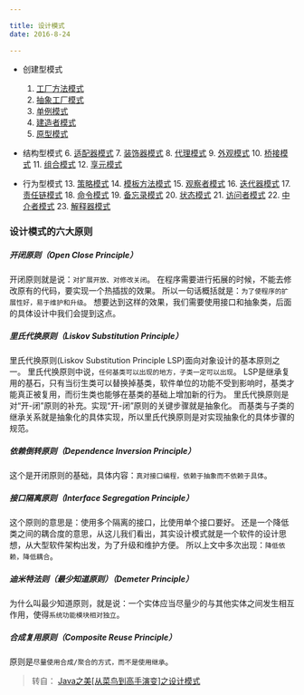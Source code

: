 ```yaml
---

title: 设计模式
date: 2016-8-24

---
```



- 创建型模式
    1. [工厂方法模式](/hidden/design-pattern/01-factory-method.html)
    2. [抽象工厂模式](/hidden/design-pattern/02-abstract-factory.html)
    3. [单例模式](/hidden/design-pattern/03-singleton.html)
    4. [建造者模式](/hidden/design-pattern/04-builder.html)
    5. [原型模式](/hidden/design-pattern/05-prototype.html)

- 结构型模式
    6. [适配器模式](/hidden/design-pattern/06-adapter.html)
    7. [装饰器模式](/hidden/design-pattern/07-decorator.html)
    8. [代理模式](/hidden/design-pattern/08-proxy.html)
    9. [外观模式](/hidden/design-pattern/09-facade.html)
    10. [桥接模式](/hidden/design-pattern/10-bridge.html)
    11. [组合模式](/hidden/design-pattern/11-composite.html)
    12. [享元模式](/hidden/design-pattern/12-flyweight.html)

- 行为型模式
    13. [策略模式](/hidden/design-pattern/13-strategy.html)
    14. [模板方法模式](/hidden/design-pattern/14-template-method.html)
    15. [观察者模式](/hidden/design-pattern/15-observer.html)
    16. [迭代器模式](/hidden/design-pattern/16-iterator.html)
    17. [责任链模式](/hidden/design-pattern/17-chain-of-responsibility.html)
    18. [命令模式](/hidden/design-pattern/18-command.html)
    19. [备忘录模式](/hidden/design-pattern/19-memento.html)
    20. [状态模式](/hidden/design-pattern/20-state.html)
    21. [访问者模式](/hidden/design-pattern/21-visitor.html)
    22. [中介者模式](/hidden/design-pattern/22-mediator.html)
    23. [解释器模式](/hidden/design-pattern/23-interpreter.html)



### 设计模式的六大原则

##### 开闭原则（Open Close Principle）
开闭原则就是说：`对扩展开放、对修改关闭`。
在程序需要进行拓展的时候，不能去修改原有的代码，要实现一个热插拔的效果。
所以一句话概括就是：`为了使程序的扩展性好，易于维护和升级`。
想要达到这样的效果，我们需要使用接口和抽象类，后面的具体设计中我们会提到这点。



##### 里氏代换原则（Liskov Substitution Principle）
里氏代换原则(Liskov Substitution Principle LSP)面向对象设计的基本原则之一。 
里氏代换原则中说，`任何基类可以出现的地方，子类一定可以出现`。 
LSP是继承复用的基石，只有当衍生类可以替换掉基类，软件单位的功能不受到影响时，基类才能真正被复用，而衍生类也能够在基类的基础上增加新的行为。
里氏代换原则是对“开-闭”原则的补充。实现“开-闭”原则的关键步骤就是抽象化。
而基类与子类的继承关系就是抽象化的具体实现，所以里氏代换原则是对实现抽象化的具体步骤的规范。




##### 依赖倒转原则（Dependence Inversion Principle）
这个是开闭原则的基础，具体内容：`真对接口编程，依赖于抽象而不依赖于具体`。



##### 接口隔离原则（Interface Segregation Principle）
这个原则的意思是：使用多个隔离的接口，比使用单个接口要好。
还是一个降低类之间的耦合度的意思，从这儿我们看出，其实设计模式就是一个软件的设计思想，从大型软件架构出发，为了升级和维护方便。
所以上文中多次出现：`降低依赖，降低耦合`。




##### 迪米特法则（最少知道原则）（Demeter Principle）
为什么叫最少知道原则，就是说：一个实体应当尽量少的与其他实体之间发生相互作用，使得`系统功能模块相对独立`。



##### 合成复用原则（Composite Reuse Principle）
原则是`尽量使用合成/聚合的方式，而不是使用继承`。




> 转自： [Java之美[从菜鸟到高手演变]之设计模式](http://blog.csdn.net/zhangerqing/article/details/8194653) 